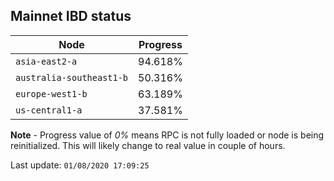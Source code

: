 ## **Mainnet** IBD status


Node | Progress
--- | ---
`asia-east2-a` | 94.618%
`australia-southeast1-b` | 50.316%
`europe-west1-b` | 63.189%
`us-central1-a` | 37.581%


**Note** - Progress value of *0%* means RPC is not fully loaded or node is being reinitialized. This will likely change to real value in couple of hours.


Last update: `01/08/2020 17:09:25`
